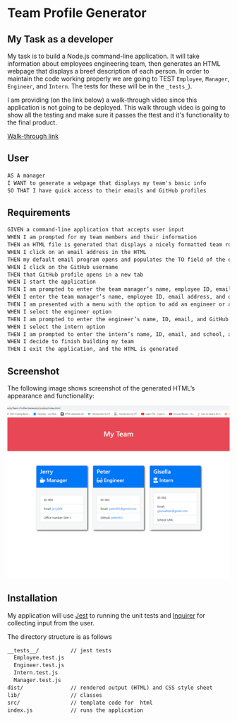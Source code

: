 # Team Profile Generator

## My Task as a developer

My task is to build a Node.js command-line application. It will take information about employees engineering team, then generates an HTML webpage that displays a breef description of each person. In order to maintain the code working properly we are going to TEST `Employee`, `Manager`, `Engineer`, and `Intern`. The tests for these will be in the `_tests_`). 

I am providing (on the link below) a walk-through video since this application is not going to be deployed. This walk through video is going to show all the testing and make sure it passes the ttest and it's functionality to the final product.

[Walk-through link]()

## User 

```md
AS A manager
I WANT to generate a webpage that displays my team's basic info
SO THAT I have quick access to their emails and GitHub profiles
```

## Requirements

```md
GIVEN a command-line application that accepts user input
WHEN I am prompted for my team members and their information
THEN an HTML file is generated that displays a nicely formatted team roster based on user input
WHEN I click on an email address in the HTML
THEN my default email program opens and populates the TO field of the email with the address
WHEN I click on the GitHub username
THEN that GitHub profile opens in a new tab
WHEN I start the application
THEN I am prompted to enter the team manager’s name, employee ID, email address, and office number
WHEN I enter the team manager’s name, employee ID, email address, and office number
THEN I am presented with a menu with the option to add an engineer or an intern or to finish building my team
WHEN I select the engineer option
THEN I am prompted to enter the engineer’s name, ID, email, and GitHub username, and I am taken back to the menu
WHEN I select the intern option
THEN I am prompted to enter the intern’s name, ID, email, and school, and I am taken back to the menu
WHEN I decide to finish building my team
THEN I exit the application, and the HTML is generated
```

## Screenshot

The following image shows screenshot of the generated HTML’s appearance and functionality:

![Screenshot](./assets/images/Screenshot-Team-Profile-Generator.png)


## Installation
My application will use [Jest](https://www.npmjs.com/package/jest) to running the unit tests and [Inquirer](https://www.npmjs.com/package/inquirer) for collecting input from the user. 

The directory structure is as follows

```md
__tests__/			// jest tests
  Employee.test.js
  Engineer.test.js
  Intern.test.js
  Manager.test.js
dist/               // rendered output (HTML) and CSS style sheet
lib/				// classes
src/				// template code for  html
index.js			// runs the application
```

 
